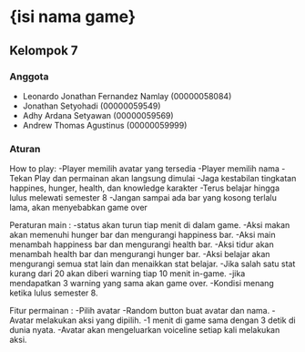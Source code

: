 # {isi nama game}
## Kelompok 7

### Anggota
- Leonardo Jonathan Fernandez Namlay (00000058084)
- Jonathan Setyohadi (00000059549)
- Adhy Ardana Setyawan (00000059569)
- Andrew Thomas Agustinus (00000059999)

### Aturan
How to play:
-Player memilih avatar yang tersedia
-Player memilih nama 
-Tekan Play dan permainan akan langsung dimulai
-Jaga kestabilan tingkatan happines, hunger, health, dan knowledge karakter
-Terus belajar hingga lulus melewati semester 8
-Jangan sampai ada bar yang kosong terlalu lama, akan menyebabkan game over

Peraturan main :
-status akan turun tiap menit di dalam game.
-Aksi makan akan memenuhi hunger bar dan mengurangi happiness bar.
-Aksi main menambah happiness bar dan mengurangi health bar.
-Aksi tidur akan menambah  health bar dan mengurangi hunger bar.
-Aksi belajar akan mengurangi semua stat lain dan menaikkan stat belajar.
-Jika salah satu stat kurang dari 20 akan diberi warning tiap 10 menit in-game.
-jika mendapatkan 3 warning yang sama akan game over.
-Kondisi menang ketika lulus semester 8.

Fitur permainan :
-Pilih avatar
-Random button buat avatar dan nama.
-Avatar melakukan aksi yang dipilih.
-1 menit di game sama dengan 3 detik di dunia nyata.
-Avatar akan mengeluarkan voiceline setiap kali melakukan aksi.
